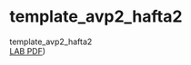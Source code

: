 # template_avp2_hafta2
template_avp2_hafta2 <br>
[LAB PDF](https://github.com/ksbu-algoritma-ve-programlama/template_avp2_hafta2/blob/main/hafta2_lab_bilgi.pdf))
